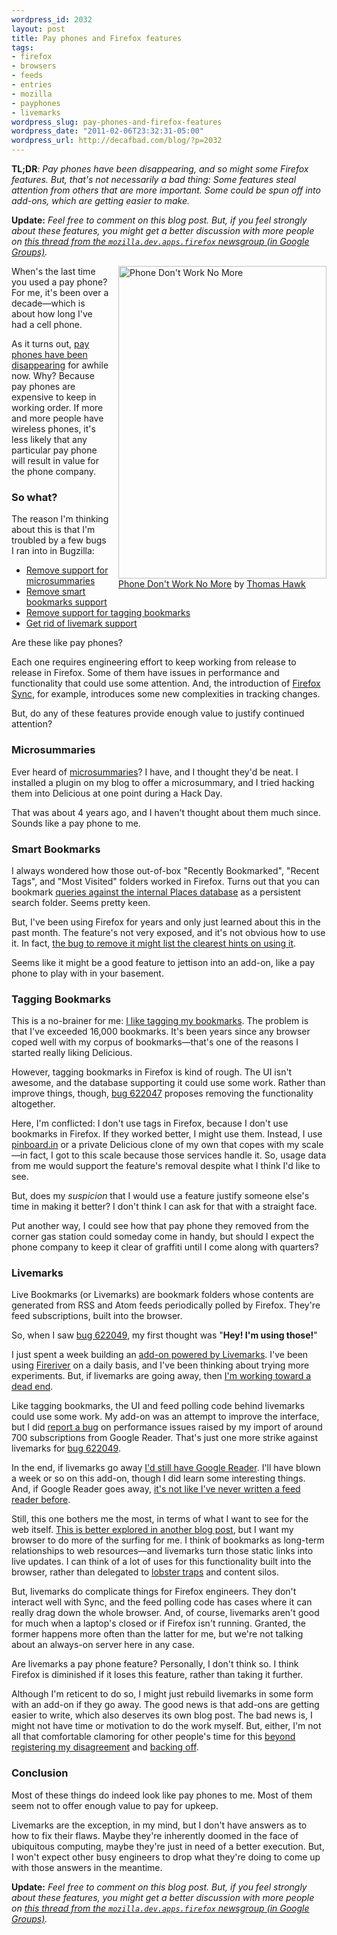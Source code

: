 ```yaml
--- 
wordpress_id: 2032
layout: post
title: Pay phones and Firefox features
tags: 
- firefox
- browsers
- feeds
- entries
- mozilla
- payphones
- livemarks
wordpress_slug: pay-phones-and-firefox-features
wordpress_date: "2011-02-06T23:32:31-05:00"
wordpress_url: http://decafbad.com/blog/?p=2032
---
```

**TL;DR**: <em>Pay phones have been disappearing, and so might some Firefox features. But, that's not necessarily a bad thing: Some features steal attention from others that are more important. Some could be spun off into add-ons, which are getting easier to make.</em>

**Update:** <em>Feel free to comment on this blog post. But, if you feel strongly about these features, you might get a better discussion with more people on [this thread from the `mozilla.dev.apps.firefox` newsgroup (in Google Groups)](http://groups.google.com/group/mozilla.dev.apps.firefox/browse_thread/thread/fa6f83e781b962a4).</em>

<p style="display: block; margin: 0 0 1em 1em; float:right;">
<a style="display: block;" href="http://www.flickr.com/photos/thomashawk/4925985819/" title="Phone Don't Work No More by Thomas Hawk, on Flickr"><img src="http://farm5.static.flickr.com/4099/4925985819_9ccbb166f7.jpg" width="333" height="500" alt="Phone Don't Work No More" /></a>
<a href="http://www.flickr.com/photos/thomashawk/4925985819/">Phone Don't Work No More</a> by <a href="http://www.flickr.com/photos/thomashawk/">Thomas Hawk</a>
</p>

When's the last time you used a pay phone? For me, it's been over a decade—which is about how long I've had a cell phone.

As it turns out, [pay phones have been disappearing][pay phones disappear] for awhile now. Why? Because pay phones are expensive to keep in working order. If more and more people have wireless phones, it's less likely that any particular pay phone will result in value for the phone company.

[pay phones disappear]: http://www.nytimes.com/2006/02/19/nyregion/19phones.html?_r=1&pagewanted=print

### So what?

The reason I'm thinking about this is that I'm troubled by a few bugs I ran into in Bugzilla:

* [Remove support for microsummaries](https://bugzilla.mozilla.org/show_bug.cgi?id=622051)
* [Remove smart bookmarks support](https://bugzilla.mozilla.org/show_bug.cgi?id=622045)
* [Remove support for tagging bookmarks](https://bugzilla.mozilla.org/show_bug.cgi?id=622047)
* [Get rid of livemark support](https://bugzilla.mozilla.org/show_bug.cgi?id=622049)

Are these like pay phones? 

Each one requires engineering effort to keep working from release to release in Firefox. Some of them have issues in performance and functionality that could use some attention. And, the introduction of [Firefox Sync][], for example, introduces some new complexities in tracking changes.

[Firefox Sync]: https://services.mozilla.com/

But, do any of these features provide enough value to justify continued attention?

### Microsummaries

Ever heard of [microsummaries][]? I have, and I thought they'd be neat. I installed a plugin on my blog to offer a microsummary, and I tried hacking them into Delicious at one point during a Hack Day. 

That was about 4 years ago, and I haven't thought about them much since. Sounds like a pay phone to me.

[microsummaries]: https://wiki.mozilla.org/Microsummaries

### Smart Bookmarks

I always wondered how those out-of-box "Recently Bookmarked", "Recent Tags", and "Most Visited" folders worked in Firefox. Turns out that you can bookmark [queries against the internal Places database][placesuri] as a persistent search folder. Seems pretty keen.

[placesuri]: https://developer.mozilla.org/en/Places_query_uris

But, I've been using Firefox for years and only just learned about this in the past month. The feature's not very exposed, and it's not obvious how to use it. In fact, [the bug to remove it might list the clearest hints on using it](https://bugzilla.mozilla.org/show_bug.cgi?id=622045#c0).

Seems like it might be a good feature to jettison into an add-on, like a pay phone to play with in your basement.

### Tagging Bookmarks

This is a no-brainer for me: [I like tagging my bookmarks](http://www.amazon.com/gp/product/0470037857?ie=UTF8&tag=0xdecafbad01-20&linkCode=as2&camp=1789&%0D%0Acreative=9325&creativeASIN=0470037857). The problem is that I've exceeded 16,000 bookmarks. It's been years since any browser coped well with my corpus of bookmarks—that's one of the reasons I started really liking Delicious.

However, tagging bookmarks in Firefox is kind of rough. The UI isn't awesome, and the database supporting it could use some work. Rather than improve things, though, [bug 622047](https://bugzilla.mozilla.org/show_bug.cgi?id=622047) proposes removing the functionality altogether.

Here, I'm conflicted: I don't use tags in Firefox, because I don't use bookmarks in Firefox. If they worked better, I might use them. Instead, I use [pinboard.in](http://pinboard.in/u:deusx) or a private Delicious clone of my own that copes with my scale—in fact, I got to this scale because those services handle it. So, usage data from me would support the feature's removal despite what I think I'd like to see.

But, does my *suspicion* that I would use a feature justify someone else's time in making it better? I don't think I can ask for that with a straight face. 

Put another way, I could see how that pay phone they removed from the corner gas station could someday come in handy, but should I expect the phone company to keep it clear of graffiti until I come along with quarters?

### Livemarks

Live Bookmarks (or Livemarks) are bookmark folders whose contents are generated from RSS and Atom feeds periodically polled by Firefox. They're feed subscriptions, built into the browser.

So, when I saw [bug 622049][], my first thought was "**Hey! I'm using those!**" 

I just spent a week building an [add-on powered by Livemarks][fireriver]. I've been using [Fireriver](https://addons.mozilla.org/en-US/firefox/addon/fireriver/) on a daily basis, and I've been thinking about trying more experiments. But, if livemarks are going away, then [I'm working toward a dead end][deadend].

[deadend]: https://bugzilla.mozilla.org/show_bug.cgi?id=622049#c11
[fireriver]: http://decafbad.com/blog/2011/01/27/introducing-fireriver-a-river-of-news-for-firefox-4

Like tagging bookmarks, the UI and feed polling code behind livemarks could use some work. My add-on was an attempt to improve the interface, but I did [report a bug][bug 629742] on performance issues raised by my import of around 700 subscriptions from Google Reader. That's just one more strike against livemarks for [bug 622049][].

[bug 629742]: https://bugzilla.mozilla.org/show_bug.cgi?id=629742
[bug 622049]: https://bugzilla.mozilla.org/show_bug.cgi?id=622049 "Get rid of livemark support"

In the end, if livemarks go away [I'd still have Google Reader][mygr]. I'll have blown a week or so on this add-on, though I did learn some interesting things. And, if Google Reader goes away, [it's not like I've never written a feed reader before][rssbook].

[mygr]: http://www.google.com/reader/shared/l.m.orchard
[rssbook]: http://www.amazon.com/gp/product/0764597582?ie=UTF8&tag=0xdecafbad01-20&linkCode=as2&camp=1789&c%0D%0Areative=9325&creativeASIN=0764597582

Still, this one bothers me the most, in terms of what I want to see for the web itself. [This is better explored in another blog post][browserfeeds], but I want my browser to do more of the surfing for me. I think of bookmarks as long-term relationships to web resources—and livemarks turn those static links into live updates. I can think of a lot of uses for this functionality built into the browser, rather than delegated to [lobster traps][] and content silos.

[browserfeeds]: http://decafbad.com/blog/2011/01/27/what-should-be-done-about-feeds-in-browsers
[lobster traps]: http://ascii.textfiles.com/archives/2848

But, livemarks do complicate things for Firefox engineers. They don't interact well with Sync, and the feed polling code has cases where it can really drag down the whole browser. And, of course, livemarks aren't good for much when a laptop's closed or if Firefox isn't running. Granted, the former happens more often than the latter for me, but we're not talking about an always-on server here in any case.

Are livemarks a pay phone feature? Personally, I don't think so. I think Firefox is diminished if it loses this feature, rather than taking it further.

Although I'm reticent to do so, I might just rebuild livemarks in some form with an add-on if they go away. The good news is that add-ons are getting easier to write, which also deserves its own blog post. The bad news is, I might not have time or motivation to do the work myself. But, either, I'm not all that comfortable clamoring for other people's time for this [beyond registering my disagreement](https://bugzilla.mozilla.org/show_bug.cgi?id=622049#c11) and [backing off](https://bugzilla.mozilla.org/show_bug.cgi?id=622049#c14).

### Conclusion

Most of these things do indeed look like pay phones to me. Most of them seem not to offer enough value to pay for upkeep. 

Livemarks are the exception, in my mind, but I don't have answers as to how to fix their flaws. Maybe they're inherently doomed in the face of ubiquitous computing, maybe they're just in need of a better execution. But, I won't expect other busy engineers to drop what they're doing to come up with those answers in the meantime.

**Update:** <em>Feel free to comment on this blog post. But, if you feel strongly about these features, you might get a better discussion with more people on [this thread from the `mozilla.dev.apps.firefox` newsgroup (in Google Groups)](http://groups.google.com/group/mozilla.dev.apps.firefox/browse_thread/thread/fa6f83e781b962a4).</em>
